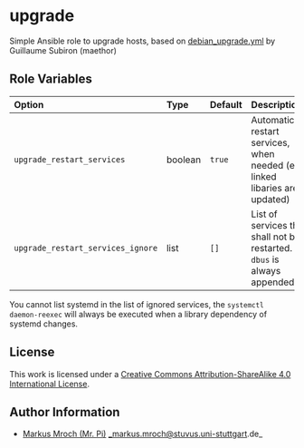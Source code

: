 # upgrade

Simple Ansible role to upgrade hosts, based on [debian_upgrade.yml](https://gist.github.com/maethor/380676f6b1cec8cc7439) by Guillaume Subiron (maethor)

## Role Variables

| Option                            | Type    | Default | Description                                                                    | Required |
|:----------------------------------|:--------|:--------|:-------------------------------------------------------------------------------|:--------:|
| `upgrade_restart_services`        | boolean | `true`  | Automatically restart services, when needed (e.g. linked libaries are updated) | N        |
| `upgrade_restart_services_ignore` | list    | `[]`    | List of services that shall not be restarted. `dbus` is always appended.       | N        |

You cannot list systemd in the list of ignored services, the `systemctl daemon-reexec` will always be executed when a library dependency of systemd changes.

## License

This work is licensed under a [Creative Commons Attribution-ShareAlike 4.0 International License](https://creativecommons.org/licenses/by-sa/4.0/).


## Author Information

- [Markus Mroch (Mr. Pi)](https://github.com/Mr-Pi) _markus.mroch@stuvus.uni-stuttgart.de_
